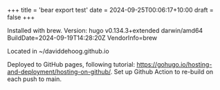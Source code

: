 +++
title = 'bear export test'
date = 2024-09-25T00:06:17+10:00
draft = false
+++


Installed with brew. Version: hugo v0.134.3+extended darwin/amd64 BuildDate=2024-09-19T14:28:20Z VendorInfo=brew

Located in ~/daviddehoog.github.io 

Deployed to GitHub pages, following tutorial: https://gohugo.io/hosting-and-deployment/hosting-on-github/. Set up Github Action to re-build on each push to main.
